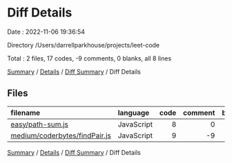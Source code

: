 # Diff Details

Date : 2022-11-06 19:36:54

Directory /Users/darrellparkhouse/projects/leet-code

Total : 2 files,  17 codes, -9 comments, 0 blanks, all 8 lines

[Summary](results.md) / [Details](details.md) / [Diff Summary](diff.md) / Diff Details

## Files
| filename | language | code | comment | blank | total |
| :--- | :--- | ---: | ---: | ---: | ---: |
| [easy/path-sum.js](/easy/path-sum.js) | JavaScript | 8 | 0 | 0 | 8 |
| [medium/coderbytes/findPair.js](/medium/coderbytes/findPair.js) | JavaScript | 9 | -9 | 0 | 0 |

[Summary](results.md) / [Details](details.md) / [Diff Summary](diff.md) / Diff Details